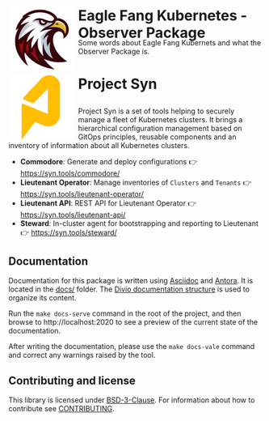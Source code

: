 <div style='height: 48px; margin: 10px 0px;'>
  <img src='docs/modules/ROOT/assets/images/eagle_red_128px.png' style='margin-right: 10px; float: left;'>
  <h1>Eagle Fang Kubernetes - Observer Package</h1>
</div>

Some words about Eagle Fang Kubernets and what the Observer Package is.

<div style='height: 48px; margin: 10px 0px;'>
  <img src='docs/modules/ROOT/assets/images/syn_128px.png' style='margin-right: 10px; float: left;'>
  <h1>Project Syn</h1>
</div>

Project Syn is a set of tools helping to securely manage a fleet of Kubernetes clusters.
It brings a hierarchical configuration management based on GitOps principles, reusable components and an inventory of information about all Kubernetes clusters.

* **Commodore**: Generate and deploy configurations 👉 https://syn.tools/commodore/
* **Lieutenant Operator**: Manage inventories of `Clusters` and `Tenants` 👉 https://syn.tools/lieutenant-operator/
* **Lieutenant API**: REST API for Lieutenant Operator 👉 https://syn.tools/lieutenant-api/
* **Steward**: In-cluster agent for bootstrapping and reporting to Lieutenant 👉 https://syn.tools/steward/

## Documentation

Documentation for this package is written using [Asciidoc][asciidoc] and [Antora][antora].
It is located in the [docs/](docs) folder.
The [Divio documentation structure](https://documentation.divio.com/) is used to organize its content.

Run the `make docs-serve` command in the root of the project, and then browse to http://localhost:2020 to see a preview of the current state of the documentation.

After writing the documentation, please use the `make docs-vale` command and correct any warnings raised by the tool.

## Contributing and license

This library is licensed under [BSD-3-Clause](LICENSE).
For information about how to contribute see [CONTRIBUTING](CONTRIBUTING.md).

[commodore]: https://syn.tools/commodore/
[asciidoc]: https://asciidoctor.org/
[antora]: https://antora.org/

